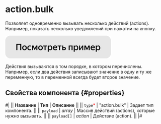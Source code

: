 # action.bulk

Позволяет одновременно вызывать несколько действий (actions). Например, показать несколько уведомлений при нажатии на кнопку.

[![](../_images/buttons/view-example.svg)](https://clck.ru/QSxjp)

Действия вызываются в том порядке, в котором перечислены. Например, если два действия записывают значение в одну и ту же переменную, то в переменной всегда будет второе значение.

## Свойства компонента {#properties}

#|
|| **Название** | **Тип** | **Описание** ||
|| `type`<span style="color: red">\*</span> | "action.bulk" | Задает тип компонента. ||
|| `payload` | _array_ | Массив действий (actions), которые нужно вызывать. ||
|| `payload[]` | _action_ | Действие (action). ||
|#
